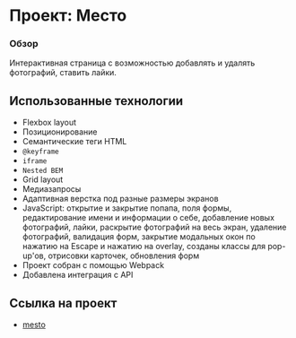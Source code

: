 # Проект: Место

### Обзор
Интерактивная страница с возможностью добавлять и удалять фотографий, ставить лайки. 

## Использованные технологии

* Flexbox layout
* Позиционирование
* Семантические теги HTML
* `@keyframe`
* `iframe`
* `Nested BEM`
* Grid layout
* Медиазапросы
* Адаптивная верстка под разные размеры экранов
* JavaScript: открытие и закрытие попапа, поля формы, редактирование имени и информации о себе, добавление новых фотографий, лайки, раскрытие фотографий на весь экран, удаление фотографий, валидация форм, закрытие модальных окон по нажатию на Escape и нажатию на overlay, созданы классы для pop-up'ов, отрисовки карточек, обновления форм
* Проект собран с помощью Webpack
* Добавлена интеграция с API

## Ссылка на проект
- [mesto](https://daria-gurova.github.io/mesto)